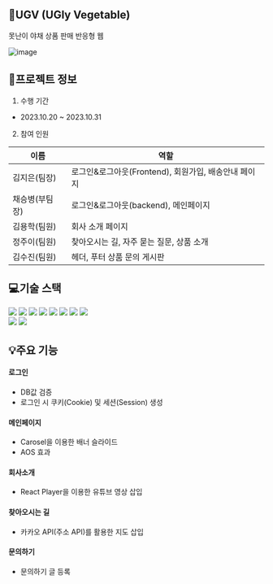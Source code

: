 ## 🍅UGV (UGly Vegetable)
못난이 야채 상품 판매 반응형 웹


![image](https://github.com/chaesb98/UGV/assets/141791594/f6be4d22-01c8-4f89-a5ef-861a2e8c7372)


## 📁프로젝트 정보
1. 수행 기간
* 2023.10.20 ~ 2023.10.31

2. 참여 인원

|이름|역할|
|------|---|
|김지은(팀장)|로그인&로그아웃(Frontend), 회원가입, 배송안내 페이지|
|채승병(부팀장)|로그인&로그아웃(backend), 메인페이지|
|김용학(팀원)|회사 소개 페이지|
|정주이(팀원)|찾아오시는 길, 자주 묻는 질문, 상품 소개|
|김수진(팀원)|헤더, 푸터 상품 문의 게시판|


## 💻기술 스택
<img src="https://img.shields.io/badge/java-007396?style=for-the-badge&logo=java&logoColor=white"> <img src="https://img.shields.io/badge/html5-E34F26?style=for-the-badge&logo=html5&logoColor=white"> 
  <img src="https://img.shields.io/badge/css-1572B6?style=for-the-badge&logo=css3&logoColor=white"> 
  <img src="https://img.shields.io/badge/javascript-F7DF1E?style=for-the-badge&logo=javascript&logoColor=black"> 
  <img src="https://img.shields.io/badge/jquery-0769AD?style=for-the-badge&logo=jquery&logoColor=white"> <img src="https://img.shields.io/badge/oracle-F80000?style=for-the-badge&logo=oracle&logoColor=white"> <img src="https://img.shields.io/badge/react-61DAFB?style=for-the-badge&logo=react&logoColor=black"> 
  <img src="https://img.shields.io/badge/vue.js-4FC08D?style=for-the-badge&logo=vue.js&logoColor=white"> <br>
  <img src="https://img.shields.io/badge/springboot-6DB33F?style=for-the-badge&logo=springboot&logoColor=white"> <img src="https://img.shields.io/badge/apache tomcat-F8DC75?style=for-the-badge&logo=apachetomcat&logoColor=white">

## 💡주요 기능
#### 로그인
- DB값 검증
- 로그인 시 쿠키(Cookie) 및 세션(Session) 생성

#### 메인페이지
- Carosel을 이용한 배너 슬라이드
- AOS 효과

#### 회사소개
- React Player을 이용한 유튜브 영상 삽입

#### 찾아오시는 길
- 카카오 API(주소 API)를 활용한 지도 삽입

#### 문의하기
- 문의하기 글 등록
